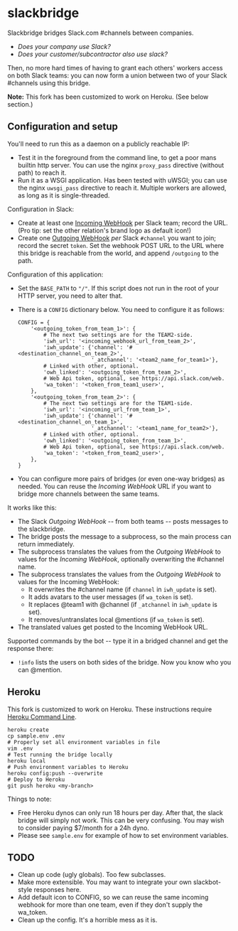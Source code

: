 slackbridge
===========

Slackbridge bridges Slack.com #channels between companies.

  * _Does your company use Slack?_
  * _Does your customer/subcontractor also use slack?_

Then, no more hard times of having to grant each others' workers access
on both Slack teams: you can now form a union between two of your Slack
\#channels using this bridge.

**Note:** This fork has been customized to work on Heroku. (See below
section.)


Configuration and setup
-----------------------

You'll need to run this as a daemon on a publicly reachable IP:

  * Test it in the foreground from the command line, to get a poor mans
    builtin http server. You can use the nginx `proxy_pass` directive
    (without path) to reach it.
  * Run it as a WSGI application. Has been tested with uWSGI; you can
    use the nginx `uwsgi_pass` directive to reach it. Multiple workers
    are allowed, as long as it is single-threaded.

Configuration in Slack:

  * Create at least one
    [Incoming WebHook](https://my.slack.com/services/new/incoming-webhook)
    per Slack team; record the URL.
    (Pro tip: set the other relation's brand logo as default icon!)
  * Create one
    [Outgoing WebHook](https://my.slack.com/services/new/outgoing-webhook)
    _per_ Slack `#channel` you want to join;
    record the secret `token`. Set the webhook POST URL to the URL where
    this bridge is reachable from the world, and append `/outgoing` to
    the path.

Configuration of this application:

  * Set the `BASE_PATH` to `"/"`. If this script does not run in the root of
    your HTTP server, you need to alter that.
  * There is a `CONFIG` dictionary below. You need to configure it as
    follows:

        CONFIG = {
            '<outgoing_token_from_team_1>': {
                # The next two settings are for the TEAM2-side.
                'iwh_url': '<incoming_webhook_url_from_team_2>',
                'iwh_update': {'channel': '#<destination_channel_on_team_2>',
                               '_atchannel': '<team2_name_for_team1>'},
                # Linked with other, optional.
                'owh_linked': '<outgoing_token_from_team_2>',
                # Web Api token, optional, see https://api.slack.com/web.
                'wa_token': '<token_from_team1_user>',
            },
            '<outgoing_token_from_team_2>': {
                # The next two settings are for the TEAM1-side.
                'iwh_url': '<incoming_url_from_team_1>',
                'iwh_update': {'channel': '#<destination_channel_on_team_1>',
                               '_atchannel': '<team1_name_for_team2>'},
                # Linked with other, optional.
                'owh_linked': '<outgoing_token_from_team_1>',
                # Web Api token, optional, see https://api.slack.com/web.
                'wa_token': '<token_from_team2_user>',
            },
        }

  * You can configure more pairs of bridges (or even one-way bridges) as
    needed. You can reuse the _Incoming WebHook_ URL if you want to bridge
    more channels between the same teams.

It works like this:

  * The Slack _Outgoing WebHook_ -- from both teams -- posts messages to
    the slackbridge.
  * The bridge posts the message to a subprocess, so the main process
    can return immediately.
  * The subprocess translates the values from the _Outgoing WebHook_ to
    values for the _Incoming WebHook_, optionally overwriting the
    #channel name.
  * The subprocess translates the values from the _Outgoing WebHook_ to
    values for the Incoming WebHook:
    - It overwrites the #channel name (if `channel` in `iwh_update` is
      set).
    - It adds avatars to the user messages (if `wa_token` is set).
    - It replaces @team1 with @channel (if `_atchannel` in `iwh_update`
      is set).
    - It removes/untranslates local @mentions (if `wa_token` is set).
  * The translated values get posted to the Incoming WebHook URL.

Supported commands by the bot -- type it in a bridged channel and get
the response there:

  * `!info` lists the users on both sides of the bridge. Now you know
    who you can @mention.


Heroku
------

This fork is customized to work on Heroku. These instructions require
[Heroku Command
Line](https://devcenter.heroku.com/articles/heroku-command-line).

```
heroku create
cp sample.env .env
# Properly set all environment variables in file
vim .env
# Test running the bridge locally
heroku local
# Push environment variables to Heroku
heroku config:push --overwrite
# Deploy to Heroku
git push heroku <my-branch>
```

Things to note:

* Free Heroku dynos can only run 18 hours per day. After that, the
  slack bridge will simply not work. This can be very confusing. You may
  wish to consider paying $7/month for a 24h dyno.
* Please see `sample.env` for example of how to set environment
  variables.


TODO
----

  * Clean up code (ugly globals). Too few subclasses.
  * Make more extensible. You may want to integrate your own
    slackbot-style responses here.
  * Add default icon to CONFIG, so we can reuse the same incoming
    webhook for more than one team, even if they don't supply the
    wa_token.
  * Clean up the config. It's a horrible mess as it is.
